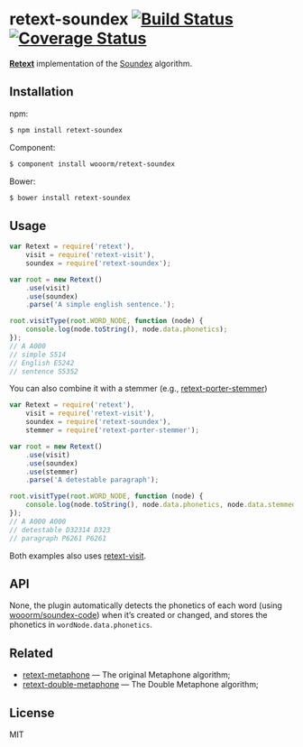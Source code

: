 # retext-soundex [![Build Status](https://travis-ci.org/wooorm/retext-soundex.svg?branch=master)](https://travis-ci.org/wooorm/retext-soundex) [![Coverage Status](https://img.shields.io/coveralls/wooorm/retext-soundex.svg)](https://coveralls.io/r/wooorm/retext-soundex?branch=master)

**[Retext](https://github.com/wooorm/retext "Retext")** implementation of the [Soundex](http://en.wikipedia.org/wiki/Soundex) algorithm.

## Installation

npm:
```sh
$ npm install retext-soundex
```

Component:
```sh
$ component install wooorm/retext-soundex
```

Bower:
```sh
$ bower install retext-soundex
```

## Usage

```js
var Retext = require('retext'),
    visit = require('retext-visit'),
    soundex = require('retext-soundex');

var root = new Retext()
    .use(visit)
    .use(soundex)
    .parse('A simple english sentence.');

root.visitType(root.WORD_NODE, function (node) {
    console.log(node.toString(), node.data.phonetics);
});
// A A000
// simple S514
// English E5242
// sentence S5352
```

You can also combine it with a stemmer (e.g., [retext-porter-stemmer](https://github.com/wooorm/retext-porter-stemmer))

```js
var Retext = require('retext'),
    visit = require('retext-visit'),
    soundex = require('retext-soundex'),
    stemmer = require('retext-porter-stemmer');

var root = new Retext()
    .use(visit)
    .use(soundex)
    .use(stemmer)
    .parse('A detestable paragraph');

root.visitType(root.WORD_NODE, function (node) {
    console.log(node.toString(), node.data.phonetics, node.data.stemmedPhonetics);
});
// A A000 A000
// detestable D32314 D323
// paragraph P6261 P6261
```

Both examples also uses [retext-visit](https://github.com/wooorm/retext-visit).

## API

None, the plugin automatically detects the phonetics of each word (using [wooorm/soundex-code](https://github.com/wooorm/soundex-code)) when it’s created or changed, and stores the phonetics in `wordNode.data.phonetics`.

## Related

- [retext-metaphone](https://github.com/wooorm/retext-metaphone) — The original Metaphone algorithm;
- [retext-double-metaphone](https://github.com/wooorm/retext-double-metaphone) — The Double Metaphone algorithm;

## License

  MIT
